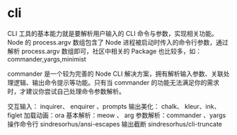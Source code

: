 # cli

CLI 工具的基本能力就是要解析用户输入的 CLI 命令与参数，实现相关功能。Node 的 process.argv 数组包含了 Node 进程被启动时传入的命令行参数，通过解析 process.argv 数组即可，社区中相关的 Package 也比较多，如：commander,yargs,minimist

commander 是一个较为完善的 Node CLI 解决方案，拥有解析输入参数、关联处理逻辑、输出命令提示等功能。只有当 commander 的功能无法满足你的需求时，才建议你尝试自己处理命令参数解析。

交互输入： inquirer、 enquirer 、prompts
输出美化： chalk、 kleur、ink、figlet
加载动画：ora
基本解析：meow 、 arg
参数解析：commander 、yargs
操作命令行
sindresorhus/ansi-escapes
输出截断
sindresorhus/cli-truncate